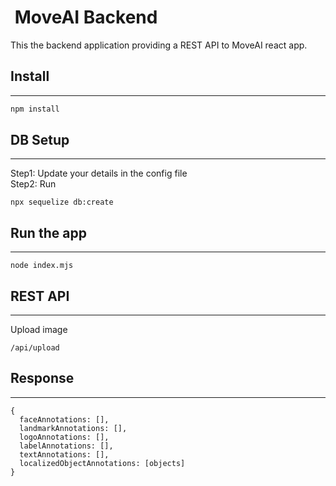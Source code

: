 #  MoveAI Backend

This the backend application providing a REST API to MoveAI react app.

## Install

<hr/>

```javascript
npm install
```

## DB Setup

<hr/>
Step1: Update your details in the config file <br/>
Step2: Run<br/>

```
npx sequelize db:create
```

## Run the app

<hr/>

```
node index.mjs
```

## REST API

<hr />
Upload image

```
/api/upload
```

## Response

<hr/>

```
{
  faceAnnotations: [],
  landmarkAnnotations: [],
  logoAnnotations: [],
  labelAnnotations: [],
  textAnnotations: [],
  localizedObjectAnnotations: [objects]
}
```
